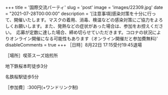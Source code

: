 +++
title = '国際交流パーティ'
slug = 'post'
image = 'images/22309.jpg'
date = "2021-07-28T00:00:00"
description = '[注意事項]感染対策を十分に行って、開催いたします。マスクの着用、消毒、検温などの感染対策にご協力をよろしくお願いします。また、発熱などの症状があった場合は、参加をお控えください。　応募が定数に達した場合、締め切らせていただきます。コロナの状況によりオンライン開催になる可能性もあります（オンライン開催だと参加費無料)'
disableComments = true
+++
［日時］8月22日 17:15受付19:45退場

［場所］喫茶スーズ焙煎所

地下鉄桜本町徒歩3分　

名鉄桜駅徒歩5分

［参加費］:300円(+ワンドリンク制)　